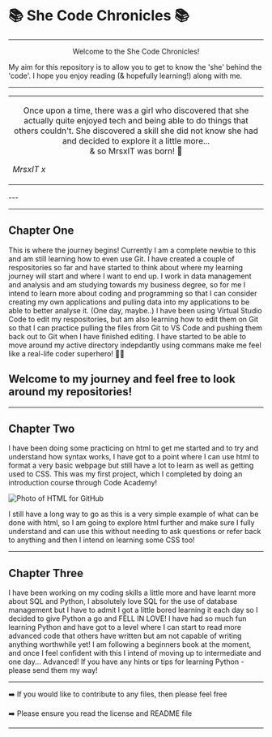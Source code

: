 # 📚 She Code Chronicles 📚

---

  <p align="center">
Welcome to the She Code Chronicles!<br>

My aim for this repository is to allow you to get to know the 'she' behind the 'code'. I hope you enjoy reading (& hopefully learning!) along with me.
  </p>
  
---

<table>
  <tr>
    <td>
      <p align="center">
Once upon a time, there was a girl who discovered that she actually quite enjoyed tech and being able to do things that others couldn't. She discovered a skill she did not know she had and decided to explore it a little more... <br>
& so MrsxIT was born! 👶 <br>

*MrsxIT x*
      </p>
    </td>
  </tr>
</table>
---

---
## Chapter One

This is where the journey begins! Currently I am a complete newbie to this and am still learning how to even use Git. I have created a couple of respositories so far and have started to think about where my learning journey will start and where I want to end up. I work in data management and analysis and am studying towards my business degree, so for me I intend to learn more about coding and programming so that I can consider creating my own applications and pulling data into my applications to be able to better analyse it. (One day, maybe..)
I have been using Virtual Studio Code to edit my respositories, but am also learning how to edit them on Git so that I can practice pulling the files from Git to VS Code and pushing them back out to Git when I have finished editing. I have started to be able to move around my active directory indepdantly using commans make me feel like a real-life coder superhero! 🦸‍♀️

## Welcome to my journey and feel free to look around my repositories!

---
## Chapter Two

I have been doing some practicing on html to get me started and to try and understand how syntax works, I have got to a point where I can use html to format a very basic webpage but still have a lot to learn as well as getting used to CSS.
This was my first project, which I completed by doing an introduction course through Code Academy!

![Photo of HTML for GitHub](https://github.com/user-attachments/assets/6beaf455-d176-4541-8a47-743fa01e796c)

I still have a long way to go as this is a very simple example of what can be done with html, so I am going to explore html further and make sure I fully understand and can use this without needing to ask questions or refer back to anything and then I intend on learning some CSS too!

---
## Chapter Three

I have been working on my coding skills a little more and have learnt more about SQL and Python, I absolutely love SQL for the use of database management but I have to admit I got a little bored learning it each day so I decided to give Python a go and FELL IN LOVE!
I have had so much fun learning Python and have got to a level where I can start to read more advanced code that others have written but am not capable of writing anything worthwhile yet!
I am following a beginners book at the moment, and once I feel confident with this I intend of moving up to intermediate and one day... Advanced!
If you have any hints or tips for learning Python - please send them my way!

---

➡️ If you would like to contribute to any files, then please feel free

➡️ Please ensure you read the license and README file

---
